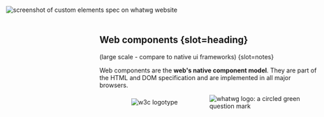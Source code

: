 ## Web components {slot=heading}

(large scale - compare to native ui frameworks) {slot=notes}

Web components are the **web's native component model**. They are part of the 
HTML and DOM specification and are implemented in all major browsers.

<div id="spec-logos">
  <img alt="w3c logotype"
       src="https://www.w3.org/assets/logos/w3c/w3c-no-bars.svg">
  <img alt="whatwg logo: a circled green question mark"
       src="https://resources.whatwg.org/logo.svg">
</div>

<div reveal style="height: 1px;overflow:visible;">
  <img id="screenshot"
       alt="screenshot of custom elements spec on whatwg website"
       src="images/spec-ce.png">
</div>

<style>
#spec-logos {
  display: grid;
  grid-template-columns: 1fr 1fr;
  margin-inline: auto;
  place-items: center;
}
#spec-logos img {
  height: var(--rh-size-icon-09);
  display: block;
}
#screenshot {
  position: absolute;
  inset: 1em;
}
</style>
